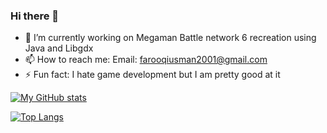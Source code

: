 ### Hi there 👋
- 🔭 I’m currently working on Megaman Battle network 6 recreation using Java and Libgdx
- 📫 How to reach me: Email: farooqiusman2001@gmail.com
- ⚡ Fun fact: I hate game development but I am pretty good at it

<!-- Thanks for the stuff below rooch (https://github.com/FerruccioSisti/) -->

[![My GitHub stats](https://github-readme-stats.vercel.app/api?username=Chobaka78&count_private=true&show_icons=true&include_all_commits=true&theme=merko)](https://github.com/Chobaka78/github-readme-stats)

[![Top Langs](https://github-readme-stats.vercel.app/api/top-langs/?username=Chobaka78&layout=compact&theme=merko)](https://github.com/Chobaka78/github-readme-stats)

